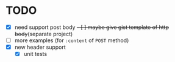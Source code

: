 # TODO #

- [x] need support post body
  ~~- [ ] maybe give gist template of http body~~(separate project)
- [ ] more examples (for `:content` of `POST` method)
- [x] new header support
  - [x] unit tests
